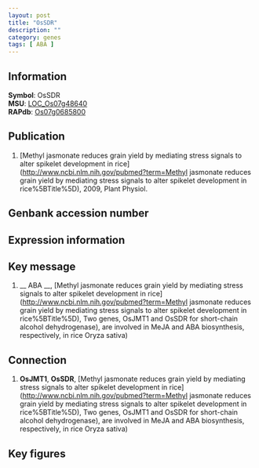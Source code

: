 ```yaml
---
layout: post
title: "OsSDR"
description: ""
category: genes
tags: [ ABA ]
---
```


## Information
__Symbol__: OsSDR  
__MSU__: [LOC_Os07g48640](http://rice.plantbiology.msu.edu/cgi-bin/ORF_infopage.cgi?orf=LOC_Os07g48640)  
__RAPdb__: [Os07g0685800](http://rapdb.dna.affrc.go.jp/viewer/gbrowse_details/irgsp1?name=Os07g0685800)  

## Publication
1. [Methyl jasmonate reduces grain yield by mediating stress signals to alter spikelet development in rice](http://www.ncbi.nlm.nih.gov/pubmed?term=Methyl jasmonate reduces grain yield by mediating stress signals to alter spikelet development in rice%5BTitle%5D), 2009, Plant Physiol.

## Genbank accession number

## Expression information

## Key message
1. __ ABA __, [Methyl jasmonate reduces grain yield by mediating stress signals to alter spikelet development in rice](http://www.ncbi.nlm.nih.gov/pubmed?term=Methyl jasmonate reduces grain yield by mediating stress signals to alter spikelet development in rice%5BTitle%5D),  Two genes, OsJMT1 and OsSDR for short-chain alcohol dehydrogenase), are involved in MeJA and ABA biosynthesis, respectively, in rice Oryza sativa)  

## Connection
1. __OsJMT1__, __OsSDR__, [Methyl jasmonate reduces grain yield by mediating stress signals to alter spikelet development in rice](http://www.ncbi.nlm.nih.gov/pubmed?term=Methyl jasmonate reduces grain yield by mediating stress signals to alter spikelet development in rice%5BTitle%5D),  Two genes, OsJMT1 and OsSDR for short-chain alcohol dehydrogenase), are involved in MeJA and ABA biosynthesis, respectively, in rice Oryza sativa)  

## Key figures



